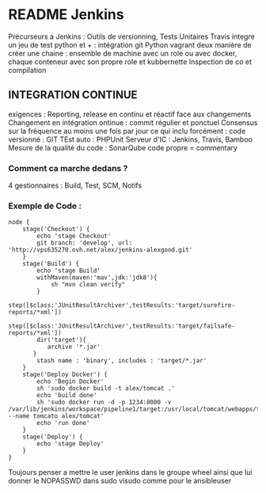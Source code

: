 # README Jenkins
Précurseurs a Jenkins : Outils de versionning, Tests Unitaires
Travis integre un jeu de test python et + : intégration git 
Python vagrant 
deux manière de créer une chaine : 
ensemble de machine avec un role ou avec docker, chaque conteneur avec son propre role et kubbernette
Inspection de co et compilation

## INTEGRATION CONTINUE
exigences : Reporting, release en continu et réactif face aux changements
Changement en intégration ontinue : commit régulier et ponctuel
Consensus sur la fréquence au moins une fois par jour
ce qui inclu forcément : 
    code versionné : GIT
    TEst auto : PHPUnit
    Serveur d'IC : Jenkins, Travis, Bamboo
    Mesure de la qualité du code : SonarQube
code propre = commentary


### Comment ca marche dedans ?
4 gestionnaires : Build, Test, SCM, Notifs

### Exemple de Code :
```
node {  
    stage('Checkout') { 
        echo 'stage Checkout'
        git branch: 'develop', url: 'http://vps635270.ovh.net/alex/jenkins-alexgood.git'
    }
    stage('Build') {
        echo 'stage Build'
        withMaven(maven:'mav',jdk:'jdk8'){
            sh "mvn clean verify"
        }
        step([$class:'JUnitResultArchiver',testResults:'target/surefire-reports/*xml'])
        step([$class:'JUnitResultArchiver',testResults:'target/failsafe-reports/*xml'])
        dir('target'){
           archive '*.jar'
       }
        stash name : 'binary', includes : 'target/*.jar'
    }
    stage('Deploy Docker') { 
        echo 'Begin Docker'
        sh 'sudo docker build -t alex/tomcat .'
        echo 'build done'
        sh 'sudo docker run -d -p 1234:8080 -v /var/lib/jenkins/workspace/pipeline1/target:/usr/local/tomcat/webapps/target --name tomcato alex/tomcat'
        echo 'run done'
    }
    stage('Deploy') { 
        echo 'stage Deploy'
    }
}
```

Toujours penser a mettre le user jenkins dans le groupe wheel ainsi que lui donner le NOPASSWD dans sudo visudo comme pour le ansibleuser
